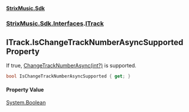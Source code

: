 #### [StrixMusic.Sdk](./index.md 'index')
### [StrixMusic.Sdk.Interfaces](./StrixMusic-Sdk-Interfaces.md 'StrixMusic.Sdk.Interfaces').[ITrack](./StrixMusic-Sdk-Interfaces-ITrack.md 'StrixMusic.Sdk.Interfaces.ITrack')
## ITrack.IsChangeTrackNumberAsyncSupported Property
If true, [ChangeTrackNumberAsync(int?)](./StrixMusic-Sdk-Interfaces-ITrack-ChangeTrackNumberAsync(int-).md 'StrixMusic.Sdk.Interfaces.ITrack.ChangeTrackNumberAsync(int?)') is supported.  
```csharp
bool IsChangeTrackNumberAsyncSupported { get; }
```
#### Property Value
[System.Boolean](https://docs.microsoft.com/en-us/dotnet/api/System.Boolean 'System.Boolean')  
